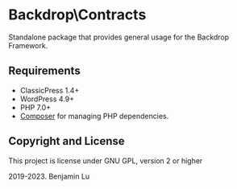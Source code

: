 # Backdrop\Contracts
Standalone package that provides general usage for the Backdrop Framework.

## Requirements
* ClassicPress 1.4+
* WordPress 4.9+
* PHP 7.0+
* [Composer](https://getcomposer.org) for managing PHP dependencies.

## Copyright and License
This project is license under GNU GPL, version 2 or higher

2019-2023. Benjamin Lu
